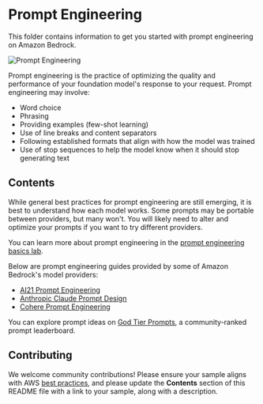 # Prompt Engineering

This folder contains information to get you started with prompt engineering on Amazon Bedrock. 

![Prompt Engineering](images/prompt_engineering.png)

Prompt engineering is the practice of optimizing the quality and performance of your foundation model's response to your request. Prompt engineering may involve:

- Word choice
- Phrasing   
- Providing examples (few-shot learning)
- Use of line breaks and content separators 
- Following established formats that align with how the model was trained
- Use of stop sequences to help the model know when it should stop generating text

## Contents

While general best practices for prompt engineering are still emerging, it is best to understand how each model works. Some prompts may be portable between providers, but many won't. You will likely need to alter and optimize your prompts if you want to try different providers.

You can learn more about prompt engineering in the [prompt engineering basics lab](https://catalog.us-east-1.prod.workshops.aws/workshops/cdbce152-b193-43df-8099-908ee2d1a6e4/en-US/basic/bedrock-prompt-engineering).

Below are prompt engineering guides provided by some of Amazon Bedrock's model providers:

- [AI21 Prompt Engineering](https://docs.ai21.com/docs/prompt-engineering)
- [Anthropic Claude Prompt Design](https://docs.anthropic.com/claude/docs/introduction-to-prompt-design) 
- [Cohere Prompt Engineering](https://docs.cohere.com/docs/prompt-engineering)

You can explore prompt ideas on [God Tier Prompts](https://www.godtierprompts.com), a community-ranked prompt leaderboard.

## Contributing

We welcome community contributions! Please ensure your sample aligns with AWS [best practices](https://aws.amazon.com/architecture/well-architected/), and please update the **Contents** section of this README file with a link to your sample, along with a description.
